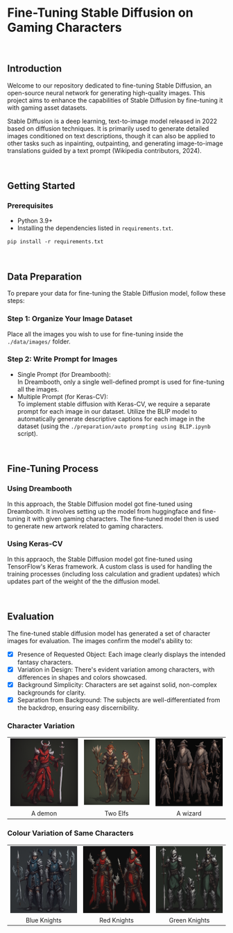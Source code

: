 # Fine-Tuning Stable Diffusion on Gaming Characters

<br>

## Introduction

Welcome to our repository dedicated to fine-tuning Stable Diffusion, an open-source neural network for generating high-quality images. This project aims to enhance the capabilities of Stable Diffusion by fine-tuning it with gaming asset datasets.

Stable Diffusion is a deep learning, text-to-image model released in 2022 based on diffusion techniques. It is primarily used to generate detailed images conditioned on text descriptions, though it can also be applied to other tasks such as inpainting, outpainting, and generating image-to-image translations guided by a text prompt (Wikipedia contributors, 2024). 

<br>

## Getting Started

### Prerequisites

- Python 3.9+
- Installing the dependencies listed in `requirements.txt`.
```
pip install -r requirements.txt
```


<br>

## Data Preparation

To prepare your data for fine-tuning the Stable Diffusion model, follow these steps:

### Step 1: Organize Your Image Dataset

Place all the images you wish to use for fine-tuning inside the `./data/images/` folder. 

### Step 2: Write Prompt for Images 

- Single Prompt (for Dreambooth): <br> In Dreambooth, only a single well-defined prompt is used for fine-tuning all the images. 
- Multiple Prompt (for Keras-CV): <br> To implement stable diffusion with Keras-CV, we require a separate prompt for each image in our dataset. Utilize the BLIP model to automatically generate descriptive captions for each image in the dataset (using the `./preparation/auto prompting using BLIP.ipynb` script). 



<br>

## Fine-Tuning Process

### Using Dreambooth

In this approach, the Stable Diffusion model got fine-tuned using Dreambooth. It involves setting up the model from huggingface and fine-tuning it with given gaming characters. The fine-tuned model then is used to generate new artwork related to gaming characters.



### Using Keras-CV

In this appraoch, the Stable Diffusion model got fine-tuned using TensorFlow's Keras framework. A custom class is used for handling the training processes (including loss calculation and gradient updates) which updates part of the weight of the the diffusion model.






<br>

## Evaluation

The fine-tuned stable diffusion model has generated a set of character images for evaluation. The images confirm the model's ability to:
- [x] Presence of Requested Object: Each image clearly displays the intended fantasy characters.
- [x] Variation in Design: There's evident variation among characters, with differences in shapes and colors showcased.
- [x] Background Simplicity: Characters are set against solid, non-complex backgrounds for clarity.
- [x] Separation from Background: The subjects are well-differentiated from the backdrop, ensuring easy discernibility.

### Character Variation

<table align="center">
  <tr>
    <td><img src="https://raw.githubusercontent.com/SoheilMohammadpour231754/Stable-Diffusion/main/generated%20artworks/dreambooth/a%20demon%20dressed%20in%20red%20and%20holding%20a%20sword.png" alt="Demon with sword" width="200"></td>
    <td><img src="https://raw.githubusercontent.com/SoheilMohammadpour231754/Stable-Diffusion/main/generated%20artworks/dreambooth/Elfs%20with%20arrows.png" alt="Elfs with arrows" width="200"></td>
    <td><img src="https://raw.githubusercontent.com/SoheilMohammadpour231754/Stable-Diffusion/main/generated%20artworks/dreambooth/Gandalf%20the%20gray.png" alt="Gandalf the gray" width="200"></td>
  </tr>
  <tr>
    <td align="center">A demon</td>
    <td align="center">Two Elfs</td>
    <td align="center">A wizard</td>
  </tr>
</table>

### Colour Variation of Same Characters

<table align="center">
  <tr>
    <td><img src="https://raw.githubusercontent.com/SoheilMohammadpour231754/Stable-Diffusion/main/generated%20artworks/dreambooth/Knights%20in%20blue%2C%20black%20and%20white%20with%20an%20elaborate%20helmet%20on%20their%20head.png"  width="200"></td>
    <td><img src="https://raw.githubusercontent.com/SoheilMohammadpour231754/Stable-Diffusion/main/generated%20artworks/dreambooth/Knights%20in%20red%2C%20black%20and%20white%20with%20an%20elaborate%20helmet%20on%20their%20head.png" width="200"></td>
    <td><img src="https://raw.githubusercontent.com/SoheilMohammadpour231754/Stable-Diffusion/main/generated%20artworks/dreambooth/Knights%20in%20green%2C%20black%20and%20white%20with%20an%20elaborate%20helmet%20on%20their%20head.png" width="200"></td>
  </tr>
  <tr>
    <td align="center">Blue Knights</td>
    <td align="center">Red Knights</td>
    <td align="center">Green Knights</td>
  </tr>
</table>

<br>

